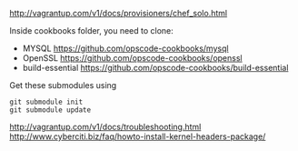 http://vagrantup.com/v1/docs/provisioners/chef_solo.html

Inside cookbooks folder, you need to clone:
* MYSQL https://github.com/opscode-cookbooks/mysql
* OpenSSL https://github.com/opscode-cookbooks/openssl
* build-essential https://github.com/opscode-cookbooks/build-essential

Get these submodules using

    git submodule init
    git submodule update
	
	
http://vagrantup.com/v1/docs/troubleshooting.html
http://www.cyberciti.biz/faq/howto-install-kernel-headers-package/

